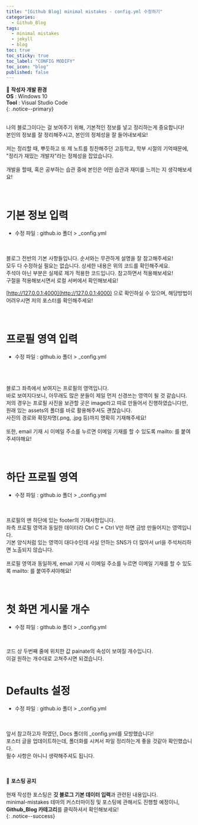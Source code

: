 ```yaml
---
title: "[Github Blog] minimal mistakes - config.yml 수정하기"
categories:
  - Github_Blog
tags:
  - minimal mistakes
  - jekyll
  - blog
toc: true
toc_sticky: true
toc_label: "CONFIG MODIFY"
toc_icon: "blog"
published: false
---
```


📌 **작성자 개발 환경** <br>
**OS** : Windows 10<br>
**Tool** : Visual Studio Code<br>
{: .notice--primary}

<br>
나의 블로그이다는 걸 보여주기 위해, 기본적인 정보를 넣고 정리하는게 중요합니다!<br>
본인의 정보를 잘 정리해주시고, 본인의 정체성을 잘 들어내보세요!<br>
<br>
저는 정리할 때, 뿌듯하고 또 제 노트를 칭찬해주던 고등학교, 학부 시절의 기억때문에, <br>
"정리가 재밌는 개발자"라는 정체성을 잡았습니다.<br>
<br>
개발을 할때, 혹은 공부하는 습관 중에 본인은 어떤 습관과 재미를 느끼는 지 생각해보세요!
<br>
<br>
<br>

# 기본 정보 입력

- 수정 파일 : github.io 폴더 > _config.yml
<br>

<script src="https://gist.github.com/eona1301/29e2f42d13e94559e5a0d63c51b8fce5.js"></script>

<br>
블로그 전반의 기본 사항들입니다. 순서와는 무관하게 설명을 잘 참고해주세요!<br>
모두 다 수정하실 필요는 없습니다. 상세한 내용은 위의 코드를 확인해주세요.<br>
주석아 아닌 부분은 실제로 제가 적용한 코드입니다. 참고하면서 적용해보세요!<br>
구절을 적용해보시면서 로컬 서버에서 확인해보세요!<br>

[http://127.0.0.1:4000](http://127.0.0.1:4000) 으로 확인하실 수 있으며, 해당방법이 어려우시면 저의 포스터를 확인해주세요!<br>
<br>
<br>

# 프로필 영역 입력

- 수정 파일 : github.io 폴더 > _config.yml
<br>
<br>

<script src="https://gist.github.com/eona1301/2164e69b3615da9804e51f5e3c3b3146.js"></script>

<br>
블로그 좌측에서 보여지는 프로필의 영역입니다.<br>
바로 보여지다보니, 아무래도 많은 분들이 제일 먼저 신경쓰는 영역이 될 것 같습니다.<br>
저의 경우는 프로필 사진을 보관할 곳은 image라고 따로 만들어서 진행하였습니다만,<br>
원래 있는 assets의 폴더를 바로 활용해주셔도 괜찮습니다.<br>
사진의 경로와 확장자명(.png, .jpg 등)까지 명확히 기재해주세요!<br>
<br>
또한, email 기재 시 이메일 주소를 누르면 이메일 기재를 할 수 있도록 mailto: 를 붙여주셔야해요!<br>
<br>
<br>

# 하단 프로필 영역

- 수정 파일 : github.io 폴더 > _config.yml
<br>

<script src="https://gist.github.com/eona1301/2853e7022b37493053f98037ebae7505.js"></script>

<br>
프로필의 맨 하단에 있는 footer의 기재사항입니다.<br>
좌측 프로필 영역과 동일한 데이터라 Ctrl C + Ctrl V만 하면 금방 만들어지는 영역입니다.<br>
기본 양식처럼 있는 영역이 대다수인데 사실 안하는 SNS가 더 많아서 url을 주석처리하면 노출되지 않습니다.<br>
<br>
프로필 영역과 동일하게, email 기재 시 이메일 주소를 누르면 이메일 기재를 할 수 있도록 mailto: 를 붙여주셔야해요!<br>
<br>
<br>

# 첫 화면 게시물 개수

- 수정 파일 : github.io 폴더 > _config.yml
<br>

<script src="https://gist.github.com/eona1301/d189862ece5d5f954360c63a99e4469b.js"></script>

코드 상 두번째 줄에 위치한 값 painate의 속성이 보여질 개수입니다.<br>
이걸 원하는 개수대로 고쳐주시면 되겠습니다.<br>
<br>


# Defaults 설정

- 수정 파일 : github.io 폴더 > _config.yml
<br>

<script src="https://gist.github.com/eona1301/ce49543bed1499284c74e6457c813a66.js"></script>

<br>
앞서 참고하고자 하였던, Docs 폴더의 _config.yml를 모방했습니다!<br>
포스터 글을 업데이트하는데, 폴더화를 시켜서 파일 정리하는게 좋을 것같아 확인했습니다.<br>
필수 사항은 아니니 생략해주셔도 됩니다.<br>
<br>
<br>

🔔 **포스팅 공지** <br><br>
현재 작성한 포스팅은 **깃 블로그 기본 데이터 입력**과 관련된 내용입니다.<br>
minimal-mistakes 테마의 커스터마이징 및 포스팅에 관해서도 진행할 예정이니, 
**Github_Blog 카테고리**를 클릭하셔서 확인해보세요!<br>
{: .notice--success}